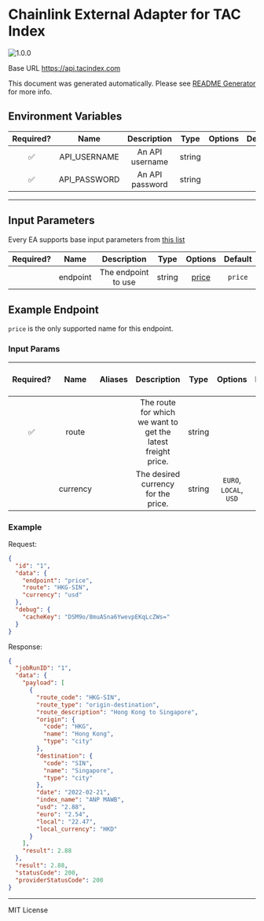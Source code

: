 # Chainlink External Adapter for TAC Index

![1.0.0](https://img.shields.io/github/package-json/v/linkpoolio/adapters?filename=packages/tac-index/package.json)

Base URL https://api.tacindex.com

This document was generated automatically. Please see [README Generator](../../scripts#readme-generator) for more info.

## Environment Variables

| Required? |     Name     |   Description   |  Type  | Options | Default |
| :-------: | :----------: | :-------------: | :----: | :-----: | :-----: |
|    ✅     | API_USERNAME | An API username | string |         |         |
|    ✅     | API_PASSWORD | An API password | string |         |         |

---

## Input Parameters

Every EA supports base input parameters from [this list](../../core/bootstrap#base-input-parameters)

| Required? |   Name   |     Description     |  Type  |          Options           | Default |
| :-------: | :------: | :-----------------: | :----: | :------------------------: | :-----: |
|           | endpoint | The endpoint to use | string | [price](#example-endpoint) | `price` |

## Example Endpoint

`price` is the only supported name for this endpoint.

### Input Params

| Required? |   Name   | Aliases |                         Description                          |  Type  |        Options         | Default | Depends On | Not Valid With |
| :-------: | :------: | :-----: | :----------------------------------------------------------: | :----: | :--------------------: | :-----: | :--------: | :------------: |
|    ✅     |  route   |         | The route for which we want to get the latest freight price. | string |                        |         |            |                |
|           | currency |         |             The desired currency for the price.              | string | `EURO`, `LOCAL`, `USD` |  `USD`  |            |                |

### Example

Request:

```json
{
  "id": "1",
  "data": {
    "endpoint": "price",
    "route": "HKG-SIN",
    "currency": "usd"
  },
  "debug": {
    "cacheKey": "DSM9o/8muASna6YwevpEKqLcZWs="
  }
}
```

Response:

```json
{
  "jobRunID": "1",
  "data": {
    "payload": [
      {
        "route_code": "HKG-SIN",
        "route_type": "origin-destination",
        "route_description": "Hong Kong to Singapore",
        "origin": {
          "code": "HKG",
          "name": "Hong Kong",
          "type": "city"
        },
        "destination": {
          "code": "SIN",
          "name": "Singapore",
          "type": "city"
        },
        "date": "2022-02-21",
        "index_name": "ANP MAWB",
        "usd": "2.88",
        "euro": "2.54",
        "local": "22.47",
        "local_currency": "HKD"
      }
    ],
    "result": 2.88
  },
  "result": 2.88,
  "statusCode": 200,
  "providerStatusCode": 200
}
```

---

MIT License
